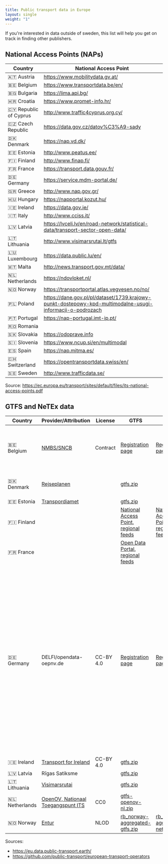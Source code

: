```yaml
---
title: Public transport data in Europe
layout: single 
weight: "1"
---
```

If you're interested in data outside of sweden, this list will help you get on track in finding other publishers.

## National Access Points (NAPs)

|Country|National Access Point|
|----|----|
|🇦🇹 Austria | https://www.mobilitydata.gv.at/ |
|🇧🇪 Belgium | https://www.transportdata.be/en/ |
|🇧🇬 Bulgaria | https://lima.api.bg/ |
|🇭🇷 Croatia | https://www.promet-info.hr/ |
|🇨🇾 Republic of Cyprus | http://www.traffic4cyprus.org.cy/ |
|🇨🇿 Czech Republic | https://data.gov.cz/datov%C3%A9-sady |
|🇩🇰 Denmark | https://nap.vd.dk/ |
|🇪🇪 Estonia | http://www.peatus.ee/|
|🇫🇮 Finland | http://www.finap.fi/ |
|🇫🇷 France | https://transport.data.gouv.fr/ |
|🇩🇪 Germany | https://service.mdm-portal.de/ |
|🇬🇷 Greece | http://www.nap.gov.gr/ |
|🇭🇺 Hungary | https://napportal.kozut.hu/ |
|🇮🇪 Ireland | https://data.gov.ie/ |
|🇮🇹 Italy | http://www.cciss.it/ |
|🇱🇻 Latvia | https://lvceli.lv/en/road-network/statistical-data/transport-sector-open-data/|
|🇱🇹 Lithuania | http://www.visimarsrutai.lt/gtfs |
|🇱🇺 Luxembourg | https://data.public.lu/en/ |
|🇲🇹 Malta | http://news.transport.gov.mt/data/ |
|🇳🇱 Netherlands | https://ndovloket.nl/ |
|🇳🇴 Norway | https://transportportal.atlas.vegvesen.no/no/|
|🇵🇱 Poland | https://dane.gov.pl/pl/dataset/1739,krajowy-punkt-dostepowy-kpd-multimodalne-usugi-informacji-o-podrozach |
|🇵🇹 Portugal | https://nap-portugal.imt-ip.pt/   |
|🇷🇴 Romania | |
|🇸🇰 Slovakia | https://odoprave.info |
|🇸🇮 Slovenia | https://www.ncup.si/en/multimodal |
|🇪🇸 Spain | https://nap.mitma.es/ |
|🇨🇭 Switzerland | https://opentransportdata.swiss/en/ |
|🇸🇪 Sweden | http://www.trafficdata.se/ |

Source:
https://ec.europa.eu/transport/sites/default/files/its-national-access-points.pdf

## GTFS and NeTEx data

|Country|Provider/Attribution|License|GTFS|NeTEx|Comments|
|----|----|----|----|----|----|
|🇧🇪 Belgium|[NMBS/SNCB](https://nmbs.be)|Contract|[Registration page](https://www.belgiantrain.be/en/3rd-party-services/mobility-service-providers/public-data)|[Registration page](https://www.belgiantrain.be/en/3rd-party-services/mobility-service-providers/public-data)|Signed contract required. NeTEx according to Belgian Epip profile.|
|🇩🇰 Denmark|[Rejseplanen](https://rejseplanen.dk)| |[gtfs.zip](http://www.rejseplanen.info/labs/GTFS.zip)| | Account required for developer portal access | 
|🇪🇪 Estonia|[Transpordiamet](https://www.mnt.ee/eng/public-transportation/public-transport-information-system)| |[gtfs.zip](https://peatus.ee/gtfs/gtfs.zip)| | |
|🇫🇮 Finland| | | [National Access Point, regional feeds](https://finap.fi/#/services) | [National Access Point, regional feeds](https://finap.fi/#/services) | |
|🇫🇷 France| | |[Open Data Portal, regional feeds](https://navitia.opendatasoft.com/explore/?sort=modified&q=&refine.geographicarea=France)| | |
|🇩🇪 Germany|DELFI/opendata-oepnv.de|CC-BY 4.0|[Registration page](https://www.opendata-oepnv.de/ht/de/organisation/delfi/startseite?tx_vrrkit_view%5Bdataset_name%5D=deutschlandweite-sollfahrplandaten-gtfs&tx_vrrkit_view%5Baction%5D=details&tx_vrrkit_view%5Bcontroller%5D=View)|[Registration page](https://www.opendata-oepnv.de/ht/de/organisation/delfi/startseite?tx_vrrkit_view%5Bdataset_name%5D=deutschlandweite-sollfahrplandaten&tx_vrrkit_view%5Bdataset_formats%5D%5B0%5D=ZIP&tx_vrrkit_view%5Baction%5D=details&tx_vrrkit_view%5Bcontroller%5D=View)|Unfortunately, this feed only covers ~75% of all public transportation (as of 4/2020), mainly because some regional providers are still not included. If this is insufficient for you, consider using the german NETEX feed, which has a higher coverage, or manually combine available regional feeds. Account required.|
|🇮🇪 Ireland|[Transport for Ireland](https://www.transportforireland.ie/transitData/PT_Data.html)|CC-BY 4.0|[gtfs.zip](https://www.transportforireland.ie/transitData/google_transit_combined.zip)||
|🇱🇻 Latvia|Rīgas Satiksme| | [gtfs.zip](http://saraksti.rigassatiksme.lv/riga/gtfs.zip) | | |
|🇱🇹 Lithuania|[Visimarsrutai](https://www.visimarsrutai.lt/gtfs/)| |[gtfs.zip](https://www.visimarsrutai.lt/gtfs/gtfs_all.zip)||
|🇳🇱 Netherlands|[OpenOV, Nationaal Toegangspunt ITS](https://nt.ndw.nu/#/settings/multimodaal-reisinformatie-overview/1)|CC0|[gtfs-openov-nl.zip](http://gtfs.openov.nl/gtfs-rt/gtfs-openov-nl.zip)
|🇳🇴 Norway|[Entur](https://developer.entur.no)|NLOD|[rb_norway-aggregated-gtfs.zip](https://storage.googleapis.com/marduk-production/outbound/gtfs/rb_norway-aggregated-gtfs.zip)|[rb_norway-aggregated-netex.zip](https://storage.googleapis.com/marduk-production/outbound/netex/rb_norway-aggregated-netex.zip)|

Sources:

- https://eu.data.public-transport.earth/
- https://github.com/public-transport/european-transport-operators